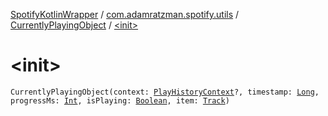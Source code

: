 [SpotifyKotlinWrapper](../../index.md) / [com.adamratzman.spotify.utils](../index.md) / [CurrentlyPlayingObject](index.md) / [&lt;init&gt;](./-init-.md)

# &lt;init&gt;

`CurrentlyPlayingObject(context: `[`PlayHistoryContext`](../-play-history-context/index.md)`?, timestamp: `[`Long`](https://kotlinlang.org/api/latest/jvm/stdlib/kotlin/-long/index.html)`, progressMs: `[`Int`](https://kotlinlang.org/api/latest/jvm/stdlib/kotlin/-int/index.html)`, isPlaying: `[`Boolean`](https://kotlinlang.org/api/latest/jvm/stdlib/kotlin/-boolean/index.html)`, item: `[`Track`](../-track/index.md)`)`